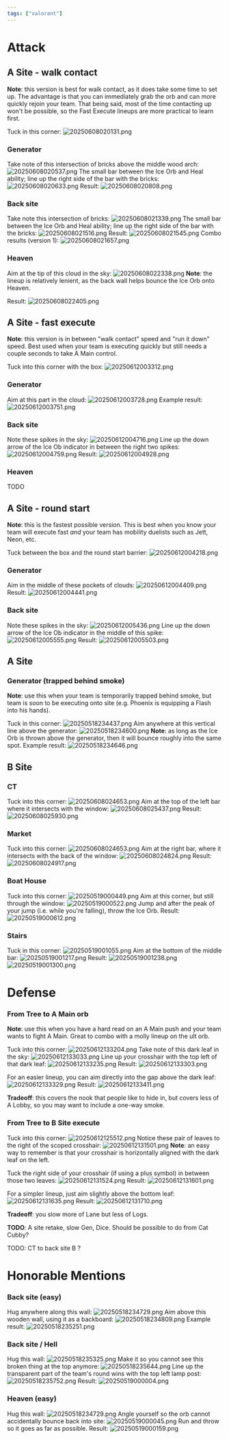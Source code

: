 ```yaml
---
tags: ["valorant"]
---
```


# Attack

## A Site - walk contact

**Note**: this version is best for walk contact, as it does take some time to set up. The advantage is that you can immediately grab the orb and can more quickly rejoin your team. That being said, most of the time contacting up won't be possible, so the Fast Execute lineups are more practical to learn first.

Tuck in this corner:
![20250608020131.png](/screenshots/20250608020131.png)

### Generator

Take note of this intersection of bricks above the middle wood arch:
![20250608020537.png](/screenshots/20250608020537.png)
The small bar between the Ice Orb and Heal ability; line up the right side of the bar with the bricks:
![20250608020633.png](/screenshots/20250608020633.png)
Result:
![20250608020808.png](/screenshots/20250608020808.png)

### Back site

Take note this intersection of bricks:
![20250608021339.png](/screenshots/20250608021339.png)
The small bar between the Ice Orb and Heal ability; line up the right side of the bar with the bricks:
![20250608021516.png](/screenshots/20250608021516.png)
Result:
![20250608021545.png](/screenshots/20250608021545.png)
Combo results (version 1):
![20250608021657.png](/screenshots/20250608021657.png)

### Heaven

Aim at the tip of this cloud in the sky:
![20250608022338.png](/screenshots/20250608022338.png)
**Note**: the lineup is relatively lenient, as the back wall helps bounce the Ice Orb onto Heaven.

Result:
![20250608022405.png](/screenshots/20250608022405.png)

## A Site - fast execute

**Note**: this version is in between "walk contact" speed and "run it down" speed. Best used when your team is executing quickly but still needs a couple seconds to take A Main control.

Tuck into this corner with the box:
![20250612003312.png](/screenshots/20250612003312.png)

### Generator

Aim at this part in the cloud:
![20250612003728.png](/screenshots/20250612003728.png)
Example result:
![20250612003751.png](/screenshots/20250612003751.png)

### Back site

Note these spikes in the sky:
![20250612004716.png](/screenshots/20250612004716.png)
Line up the down arrow of the Ice Ob indicator in between the right two spikes:
![20250612004759.png](/screenshots/20250612004759.png)
Result:
![20250612004928.png](/screenshots/20250612004928.png)

### Heaven

TODO

## A Site - round start

**Note**: this is the fastest possible version. This is best when you know your team will execute fast _and_ your team has mobility duelists such as Jett, Neon, etc.

Tuck between the box and the round start barrier:
![20250612004218.png](/screenshots/20250612004218.png)

### Generator

Aim in the middle of these pockets of clouds:
![20250612004409.png](/screenshots/20250612004409.png)
Result:
![20250612004441.png](/screenshots/20250612004441.png)

### Back site

Note these spikes in the sky:
![20250612005436.png](/screenshots/20250612005436.png)
Line up the down arrow of the Ice Ob indicator in the middle of this spike:
![20250612005555.png](/screenshots/20250612005555.png)
Result:
![20250612005503.png](/screenshots/20250612005503.png)

## A Site

### Generator (trapped behind smoke)

**Note**: use this when your team is temporarily trapped behind smoke, but team is soon to be executing onto site (e.g. Phoenix is equipping a Flash into his hands).

Tuck in this corner:
![20250518234437.png](/screenshots/20250518234437.png)
Aim anywhere at this vertical line above the generator:
![20250518234600.png](/screenshots/20250518234600.png)
**Note**: as long as the Ice Orb is thrown above the generator, then it will bounce roughly into the same spot.
Example result:
![20250518234646.png](/screenshots/20250518234646.png)

## B Site

### CT

Tuck into this corner:
![20250608024653.png](/screenshots/20250608024653.png)
Aim at the top of the left bar where it intersects with the window:
![20250608025437.png](/screenshots/20250608025437.png)
Result:
![20250608025930.png](/screenshots/20250608025930.png)

### Market

Tuck into this corner:
![20250608024653.png](/screenshots/20250608024653.png)
Aim at the right bar, where it intersects with the back of the window:
![20250608024824.png](/screenshots/20250608024824.png)
Result:
![20250608024917.png](/screenshots/20250608024917.png)

### Boat House

Tuck into this corner:
![20250519000449.png](/screenshots/20250519000449.png)
Aim at this corner, but still through the window:
![20250519000522.png](/screenshots/20250519000522.png)
Jump and after the peak of your jump (i.e. while you're falling), throw the Ice Orb.
Result:
![20250519000612.png](/screenshots/20250519000612.png)

### Stairs

Tuck in this corner:
![20250519001055.png](/screenshots/20250519001055.png)
Aim at the bottom of the middle bar:
![20250519001217.png](/screenshots/20250519001217.png)
Result:
![20250519001238.png](/screenshots/20250519001238.png)
![20250519001300.png](/screenshots/20250519001300.png)

# Defense

### From Tree to A Main orb

**Note**: use this when you have a hard read on an A Main push and your team wants to fight A Main. Great to combo with a molly lineup on the ult orb.

Tuck into this corner:
![20250612133204.png](/screenshots/20250612133204.png)
Take note of this dark leaf in the sky:
![20250612133033.png](/screenshots/20250612133033.png)
Line up your crosshair with the top left of that dark leaf:
![20250612133235.png](/screenshots/20250612133235.png)
Result:
![20250612133303.png](/screenshots/20250612133303.png)

For an easier lineup, you can aim directly into the gap above the dark leaf:
![20250612133329.png](/screenshots/20250612133329.png)
Result:
![20250612133411.png](/screenshots/20250612133411.png)

**Tradeoff**: this covers the nook that people like to hide in, but covers less of A Lobby, so you may want to include a one-way smoke.

### From Tree to B Site execute

Tuck into this corner:
![20250612125512.png](/screenshots/20250612125512.png)
Notice these pair of leaves to the right of the scoped crosshair:
![20250612131501.png](/screenshots/20250612131501.png)
**Note**: an easy way to remember is that your crosshair is horizontally aligned with the dark leaf on the left.

Tuck the right side of your crosshair (if using a plus symbol) in between those two leaves:
![20250612131524.png](/screenshots/20250612131524.png)
Result:
![20250612131601.png](/screenshots/20250612131601.png)

For a simpler lineup, just aim slightly above the bottom leaf:
![20250612131635.png](/screenshots/20250612131635.png)
Result:
![20250612131710.png](/screenshots/20250612131710.png)

**Tradeoff**: you slow more of Lane but less of Logs.

**TODO**: A site retake, slow Gen, Dice. Should be possible to do from Cat Cubby?

TODO: CT to back site B ?

# Honorable Mentions

### Back site (easy)

Hug anywhere along this wall:
![20250518234729.png](/screenshots/20250518234729.png)
Aim above this wooden wall, using it as a backboard:
![20250518234809.png](/screenshots/20250518234809.png)
Example result:
![20250518235251.png](/screenshots/20250518235251.png)

### Back site / Hell

Hug this wall:
![20250518235325.png](/screenshots/20250518235325.png)
Make it so you cannot see this broken thing at the top anymore:
![20250518235644.png](/screenshots/20250518235644.png)
Line up the transparent part of the team's round wins with the top left lamp post:
![20250518235752.png](/screenshots/20250518235752.png)
Result:
![20250519000004.png](/screenshots/20250519000004.png)

### Heaven (easy)

Hug this wall:
![20250518234729.png](/screenshots/20250518234729.png)
Angle yourself so the orb cannot accidentally bounce back into site:
![20250519000045.png](/screenshots/20250519000045.png)
Run and throw so it goes as far as possible.
Result:
![20250519000159.png](/screenshots/20250519000159.png)

